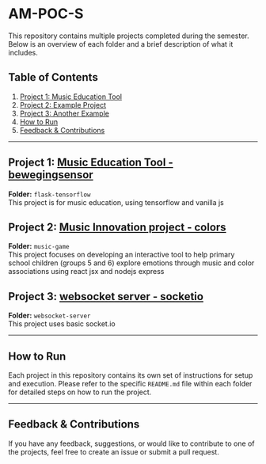 # AM-POC-S

This repository contains multiple projects completed during the semester. Below is an overview of each folder and a brief description of what it includes.

## Table of Contents
1. [Project 1: Music Education Tool](#project-1-music-education-tool)
2. [Project 2: Example Project](#project-2-example-project)
3. [Project 3: Another Example](#project-3-another-example)
4. [How to Run](#how-to-run)
5. [Feedback & Contributions](#feedback--contributions)

---

## Project 1: [Music Education Tool - bewegingsensor](https://github.com/ranimxm/am-poc-s/tree/main/flask-tensorflow)
**Folder:** `flask-tensorflow`  
This project is for music education, using tensorflow and vanilla js

## Project 2: [Music Innovation project - colors](https://github.com/ranimxm/am-poc-s/tree/main/music-game)
**Folder:** `music-game`  
This project focuses on developing an interactive tool to help primary school children (groups 5 and 6) explore emotions through music and color associations using react jsx and nodejs express

## Project 3: [websocket server - socketio](https://github.com/ranimxm/am-poc-s/tree/main/websocket-server)
**Folder:** `websocket-server`  
This project uses basic socket.io 

---

## How to Run
Each project in this repository contains its own set of instructions for setup and execution. Please refer to the specific `README.md` file within each folder for detailed steps on how to run the project.

---

## Feedback & Contributions
If you have any feedback, suggestions, or would like to contribute to one of the projects, feel free to create an issue or submit a pull request.

